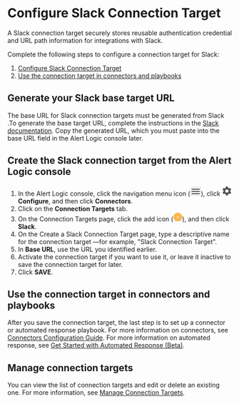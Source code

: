 # Configure Slack Connection Target

A Slack connection target securely stores reusable authentication credential and URL path information for integrations with Slack.

Complete the following steps to  configure a connection target for Slack:

1. [Configure Slack Connection Target](#GeneratethetargetURL)
2. [Use the connection target in connectors and playbooks](#Usetheconnectiontargetinconnectorsandplaybooks)

## Generate your Slack base target URL

The base URL for Slack connection targets must be generated from Slack .To generate the base target URL, complete the instructions in the [Slack documentation](https://api.slack.com/messaging/webhooks). Copy the generated URL, which you must paste into the base URL field in the Alert Logic console later.

## Create the Slack connection target from the Alert Logic console

1. In the Alert Logic console, click the navigation menu icon (![](../../../Resources/Images/dashboard/menu-icon.png)), click ![](../../../Resources/Images/dashboard/configure-icon.png)**Configure**, and then click **Connectors**.
2. Click on the **Connection Targets** tab.
3. On the Connection Targets page, click the add icon (![](../../../Resources/Images/Icons/cdAddPlus.png)), and then click **Slack**.
4. On the Create a Slack Connection Target page, type a descriptive name for the connection target —for example, "Slack Connection Target".
5. In  **Base URL**, use the URL you identified earlier.
6. Activate the connection target if you want to use it, or leave it inactive to save the connection target for later.
7. Click **SAVE**.

## Use the connection target in connectors and playbooks

After you save the connection target, the last step is to set up a connector or automated response playbook. For more information on connectors, see [Connectors Configuration Guide](../../../Z-Sandbox/bbaskin/connectors-beta/connectors.md). For more information on automated response, see [Get Started with Automated Response (Beta)](../../../respond/automated-response.md).

## Manage connection targets

You can view the list of connection targets and edit or delete an existing one. For more information, see [Manage Connection Targets](../../../Z-Sandbox/bbaskin/connectors-beta/connection-targets/manage-connection-targets.md).
